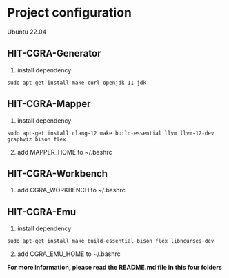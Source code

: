 # Project configuration

Ubuntu 22.04

## HIT-CGRA-Generator

1.  install dependency.
```
sudo apt-get install make curl openjdk-11-jdk
```
[mill]: https://com-lihaoyi.github.io/mill/ 

## HIT-CGRA-Mapper

1. install dependency
```
sudo apt-get install clang-12 make build-essential llvm llvm-12-dev graphviz bison flex
```
2. add MAPPER\_HOME to ~/.bashrc

## HIT-CGRA-Workbench

1. add CGRA\_WORKBENCH to ~/.bashrc  

## HIT-CGRA-Emu

1. install dependency
```
sudo apt-get install make build-essential bison flex libncurses-dev
```
2. add CGRA\_EMU\_HOME to ~/.bashrc

**For more information, please read the README.md file in this four folders**

